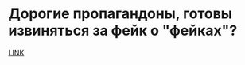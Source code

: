 # Дорогие пропагандоны, готовы извиняться за фейк о "фейках"?



[LINK](https://varlamov.ru/3937090.html)